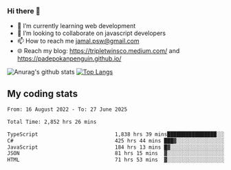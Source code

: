 ### Hi there 👋

<!--
**padepokanpenguin/padepokanpenguin** is a ✨ _special_ ✨ repository because its `README.md` (this file) appears on your GitHub profile.
-->

- 🌱 I’m currently learning  web development
- 👯 I’m looking to collaborate on javascript developers
- 📫 How to reach me jamal.psw@gmail.com
- 🌐 Reach my blog:
   https://tripletwinsco.medium.com/ and
   https://padepokanpenguin.github.io/

![Anurag's github stats](https://github-readme-stats.vercel.app/api?username=padepokanpenguin&count_private=true&disable_animations=false&show_icons=true&theme=default)
[![Top Langs](https://github-readme-stats.vercel.app/api/top-langs/?username=padepokanpenguin&theme=default&layout=compact)](https://github.com/padepokanpenguin)

## My coding stats

<!--START_SECTION:waka-->

```txt
From: 16 August 2022 - To: 27 June 2025

Total Time: 2,852 hrs 26 mins

TypeScript                         1,838 hrs 39 mins████████████████░░░░░░░░░   64.46 %
C#                                 425 hrs 44 mins ███▓░░░░░░░░░░░░░░░░░░░░░   14.93 %
JavaScript                         184 hrs 13 mins █▓░░░░░░░░░░░░░░░░░░░░░░░   06.46 %
JSON                               81 hrs 15 mins  ▓░░░░░░░░░░░░░░░░░░░░░░░░   02.85 %
HTML                               71 hrs 53 mins  ▓░░░░░░░░░░░░░░░░░░░░░░░░   02.52 %
```

<!--END_SECTION:waka-->


